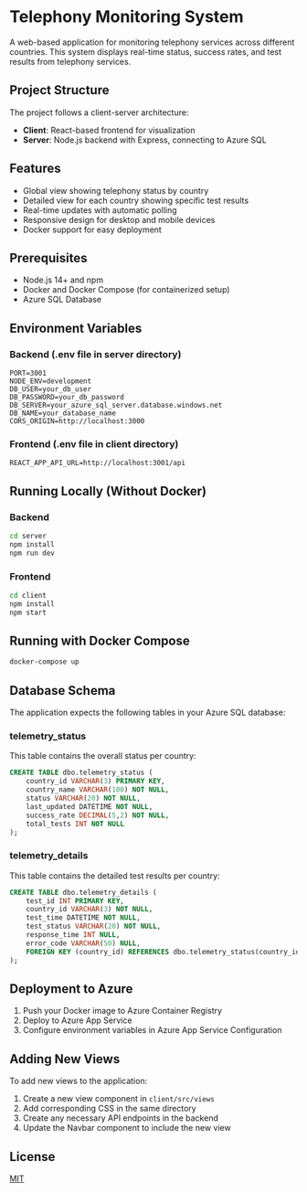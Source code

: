 # Telephony Monitoring System

A web-based application for monitoring telephony services across different countries. This system displays real-time status, success rates, and test results from telephony services.

## Project Structure

The project follows a client-server architecture:

- **Client**: React-based frontend for visualization
- **Server**: Node.js backend with Express, connecting to Azure SQL

## Features

- Global view showing telephony status by country
- Detailed view for each country showing specific test results
- Real-time updates with automatic polling
- Responsive design for desktop and mobile devices
- Docker support for easy deployment

## Prerequisites

- Node.js 14+ and npm
- Docker and Docker Compose (for containerized setup)
- Azure SQL Database

## Environment Variables

### Backend (.env file in server directory)

```
PORT=3001
NODE_ENV=development
DB_USER=your_db_user
DB_PASSWORD=your_db_password
DB_SERVER=your_azure_sql_server.database.windows.net
DB_NAME=your_database_name
CORS_ORIGIN=http://localhost:3000
```

### Frontend (.env file in client directory)

```
REACT_APP_API_URL=http://localhost:3001/api
```

## Running Locally (Without Docker)

### Backend

```bash
cd server
npm install
npm run dev
```

### Frontend

```bash
cd client
npm install
npm start
```

## Running with Docker Compose

```bash
docker-compose up
```

## Database Schema

The application expects the following tables in your Azure SQL database:

### telemetry_status

This table contains the overall status per country:

```sql
CREATE TABLE dbo.telemetry_status (
    country_id VARCHAR(3) PRIMARY KEY,
    country_name VARCHAR(100) NOT NULL,
    status VARCHAR(20) NOT NULL,
    last_updated DATETIME NOT NULL,
    success_rate DECIMAL(5,2) NOT NULL,
    total_tests INT NOT NULL
);
```

### telemetry_details

This table contains the detailed test results per country:

```sql
CREATE TABLE dbo.telemetry_details (
    test_id INT PRIMARY KEY,
    country_id VARCHAR(3) NOT NULL,
    test_time DATETIME NOT NULL,
    test_status VARCHAR(20) NOT NULL,
    response_time INT NULL,
    error_code VARCHAR(50) NULL,
    FOREIGN KEY (country_id) REFERENCES dbo.telemetry_status(country_id)
);
```

## Deployment to Azure

1. Push your Docker image to Azure Container Registry
2. Deploy to Azure App Service
3. Configure environment variables in Azure App Service Configuration

## Adding New Views

To add new views to the application:

1. Create a new view component in `client/src/views`
2. Add corresponding CSS in the same directory
3. Create any necessary API endpoints in the backend
4. Update the Navbar component to include the new view

## License

[MIT](LICENSE)